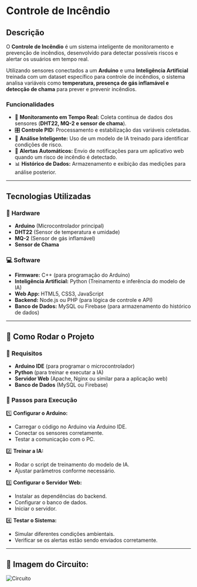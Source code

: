# Controle de Incêndio

## Descrição

O **Controle de Incêndio** é um sistema inteligente de monitoramento e prevenção de incêndios, desenvolvido para detectar possíveis riscos e alertar os usuários em tempo real.  

Utilizando sensores conectados a um **Arduino** e uma **Inteligência Artificial** treinada com um dataset específico para controle de incêndios, o sistema analisa variáveis como **temperatura, presença de gás inflamável e detecção de chama** para prever e prevenir incêndios.  

### Funcionalidades

- 📡 **Monitoramento em Tempo Real:** Coleta contínua de dados dos sensores (**DHT22, MQ-2 e sensor de chama**).  
- 🎛️ **Controle PID:** Processamento e estabilização das variáveis coletadas.  
- 🤖 **Análise Inteligente:** Uso de um modelo de IA treinado para identificar condições de risco.  
- 🚨 **Alertas Automáticos:** Envio de notificações para um aplicativo web quando um risco de incêndio é detectado.  
- 📊 **Histórico de Dados:** Armazenamento e exibição das medições para análise posterior.  

---

## Tecnologias Utilizadas

### 🔧 **Hardware**
- **Arduino** (Microcontrolador principal)  
- **DHT22** (Sensor de temperatura e umidade)  
- **MQ-2** (Sensor de gás inflamável)  
- **Sensor de Chama**  

### 💻 **Software**
- **Firmware:** C++ (para programação do Arduino)  
- **Inteligência Artificial:** Python (Treinamento e inferência do modelo de IA)  
- **Web App:** HTML5, CSS3, JavaScript  
- **Backend:** Node.js ou PHP (para lógica de controle e API)  
- **Banco de Dados:** MySQL ou Firebase (para armazenamento do histórico de dados)  

---

## 🚀 Como Rodar o Projeto

### 🔹 **Requisitos**
- **Arduino IDE** (para programar o microcontrolador)  
- **Python** (para treinar e executar a IA)  
- **Servidor Web** (Apache, Nginx ou similar para a aplicação web)  
- **Banco de Dados** (MySQL ou Firebase)  

### 📌 **Passos para Execução**

1️⃣ **Configurar o Arduino:**  
   - Carregar o código no Arduino via Arduino IDE.  
   - Conectar os sensores corretamente.  
   - Testar a comunicação com o PC.  

2️⃣ **Treinar a IA:**  
   - Rodar o script de treinamento do modelo de IA.  
   - Ajustar parâmetros conforme necessário.  

3️⃣ **Configurar o Servidor Web:**  
   - Instalar as dependências do backend.  
   - Configurar o banco de dados.  
   - Iniciar o servidor.  

4️⃣ **Testar o Sistema:**  
   - Simular diferentes condições ambientais.  
   - Verificar se os alertas estão sendo enviados corretamente.

---

## 🚀 Imagem do Circuito:
![Circuito](https://github.com/user-attachments/assets/8cf39996-a7fc-4c32-a8b6-8d29c16eb0d5)


